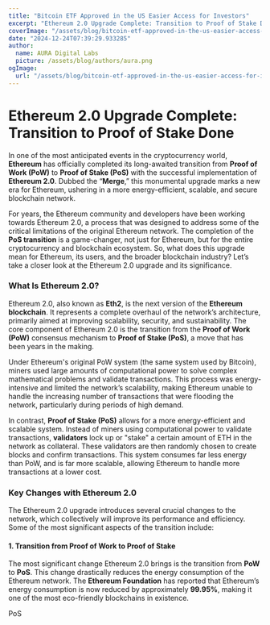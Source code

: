 ```yaml
---
title: "Bitcoin ETF Approved in the US Easier Access for Investors"
excerpt: "Ethereum 2.0 Upgrade Complete: Transition to Proof of Stake Done  In one of the most anticipated events in the cryptocurrency wor"
coverImage: "/assets/blog/bitcoin-etf-approved-in-the-us-easier-access-for-investors.jpg"
date: "2024-12-24T07:39:29.933285"
author:
  name: AURA Digital Labs
  picture: /assets/blog/authors/aura.png
ogImage:
  url: "/assets/blog/bitcoin-etf-approved-in-the-us-easier-access-for-investors.jpg"
---
```


# Ethereum 2.0 Upgrade Complete: Transition to Proof of Stake Done

In one of the most anticipated events in the cryptocurrency world, **Ethereum** has officially completed its long-awaited transition from **Proof of Work (PoW)** to **Proof of Stake (PoS)** with the successful implementation of **Ethereum 2.0**. Dubbed the “**Merge**,” this monumental upgrade marks a new era for Ethereum, ushering in a more energy-efficient, scalable, and secure blockchain network. 

For years, the Ethereum community and developers have been working towards Ethereum 2.0, a process that was designed to address some of the critical limitations of the original Ethereum network. The completion of the **PoS transition** is a game-changer, not just for Ethereum, but for the entire cryptocurrency and blockchain ecosystem. So, what does this upgrade mean for Ethereum, its users, and the broader blockchain industry? Let’s take a closer look at the Ethereum 2.0 upgrade and its significance.

### What Is Ethereum 2.0?

Ethereum 2.0, also known as **Eth2**, is the next version of the **Ethereum blockchain**. It represents a complete overhaul of the network’s architecture, primarily aimed at improving scalability, security, and sustainability. The core component of Ethereum 2.0 is the transition from the **Proof of Work (PoW)** consensus mechanism to **Proof of Stake (PoS)**, a move that has been years in the making. 

Under Ethereum's original PoW system (the same system used by Bitcoin), miners used large amounts of computational power to solve complex mathematical problems and validate transactions. This process was energy-intensive and limited the network’s scalability, making Ethereum unable to handle the increasing number of transactions that were flooding the network, particularly during periods of high demand.

In contrast, **Proof of Stake (PoS)** allows for a more energy-efficient and scalable system. Instead of miners using computational power to validate transactions, **validators** lock up or "stake" a certain amount of ETH in the network as collateral. These validators are then randomly chosen to create blocks and confirm transactions. This system consumes far less energy than PoW, and is far more scalable, allowing Ethereum to handle more transactions at a lower cost.

### Key Changes with Ethereum 2.0

The Ethereum 2.0 upgrade introduces several crucial changes to the network, which collectively will improve its performance and efficiency. Some of the most significant aspects of the transition include:

#### 1. **Transition from Proof of Work to Proof of Stake**

The most significant change Ethereum 2.0 brings is the transition from **PoW** to **PoS**. This change drastically reduces the energy consumption of the Ethereum network. The **Ethereum Foundation** has reported that Ethereum’s energy consumption is now reduced by approximately **99.95%**, making it one of the most eco-friendly blockchains in existence.

PoS 